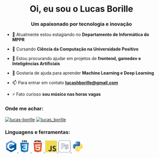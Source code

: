 <h1 align="center">Oi, eu sou o Lucas Borille</h1>
<h3 align="center">Um apaixonado por tecnologia e inovação</h3>

- 🔭 Atualmente estou estagiando no **Departamento de Informática do MPPR**

- 🌱 Cursando **Ciência da Computação na Universidade Positivo**

- 👯 Estou procurando ajudar em projetos de **frontend, gamedev e Inteligências Artificiais**

- 🤝 Gostaria de ajuda para aprender **Machine Learning e Deep Learning**

- 📫 Para entrar em contato **lucashborille@gmail.com**

- ⚡ Fato curioso **sou músico nas horas vagas**

<h3 align="left">Onde me achar:</h3>
<p align="left">
<a href="https://linkedin.com/in/lucas-borille" target="blank"><img align="center" src="https://raw.githubusercontent.com/rahuldkjain/github-profile-readme-generator/master/src/images/icons/Social/linked-in-alt.svg" alt="lucas-borille" height="30" width="40" /></a>
<a href="https://instagram.com/lucas_borille" target="blank"><img align="center" src="https://raw.githubusercontent.com/rahuldkjain/github-profile-readme-generator/master/src/images/icons/Social/instagram.svg" alt="lucas_borille" height="30" width="40" /></a>
</p>

<h3 align="left">Linguagens e ferramentas:</h3>
<p align="left"> <a href="https://www.cprogramming.com/" target="_blank" rel="noreferrer"> <img src="https://raw.githubusercontent.com/devicons/devicon/master/icons/c/c-original.svg" alt="c" width="40" height="40"/> </a> <a href="https://www.w3schools.com/css/" target="_blank" rel="noreferrer"> <img src="https://raw.githubusercontent.com/devicons/devicon/master/icons/css3/css3-original-wordmark.svg" alt="css3" width="40" height="40"/> </a> <a href="https://www.w3.org/html/" target="_blank" rel="noreferrer"> <img src="https://raw.githubusercontent.com/devicons/devicon/master/icons/html5/html5-original-wordmark.svg" alt="html5" width="40" height="40"/> </a> <a href="https://developer.mozilla.org/en-US/docs/Web/JavaScript" target="_blank" rel="noreferrer"> <img src="https://raw.githubusercontent.com/devicons/devicon/master/icons/javascript/javascript-original.svg" alt="javascript" width="40" height="40"/> </a> <a href="https://www.photoshop.com/en" target="_blank" rel="noreferrer"> <img src="https://raw.githubusercontent.com/devicons/devicon/master/icons/photoshop/photoshop-line.svg" alt="photoshop" width="40" height="40"/> </a> <a href="https://www.python.org" target="_blank" rel="noreferrer"> <img src="https://raw.githubusercontent.com/devicons/devicon/master/icons/python/python-original.svg" alt="python" width="40" height="40"/> </a> </p>
